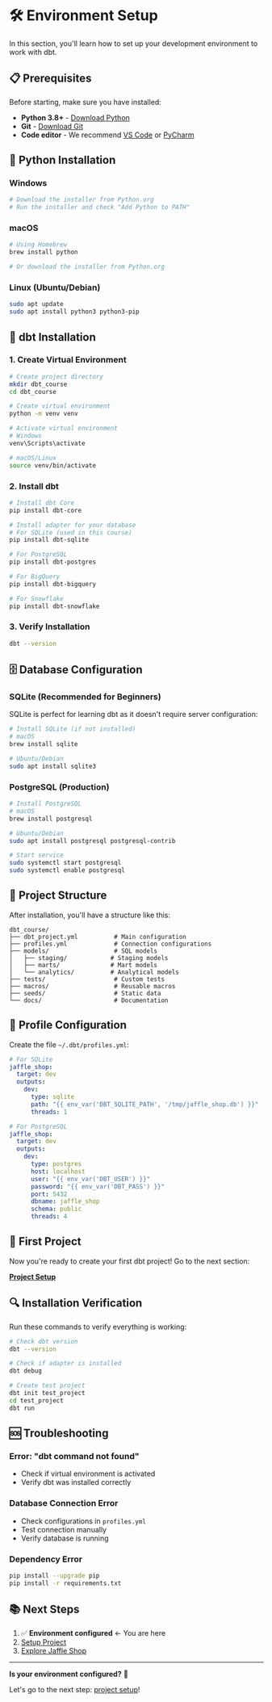 # 🛠️ Environment Setup

In this section, you'll learn how to set up your development environment to work with dbt.

## 📋 Prerequisites

Before starting, make sure you have installed:

- **Python 3.8+** - [Download Python](https://www.python.org/downloads/)
- **Git** - [Download Git](https://git-scm.com/downloads)
- **Code editor** - We recommend [VS Code](https://code.visualstudio.com/) or [PyCharm](https://www.jetbrains.com/pycharm/)

## 🐍 Python Installation

### Windows
```bash
# Download the installer from Python.org
# Run the installer and check "Add Python to PATH"
```

### macOS
```bash
# Using Homebrew
brew install python

# Or download the installer from Python.org
```

### Linux (Ubuntu/Debian)
```bash
sudo apt update
sudo apt install python3 python3-pip
```

## 🔧 dbt Installation

### 1. Create Virtual Environment

```bash
# Create project directory
mkdir dbt_course
cd dbt_course

# Create virtual environment
python -m venv venv

# Activate virtual environment
# Windows
venv\Scripts\activate

# macOS/Linux
source venv/bin/activate
```

### 2. Install dbt

```bash
# Install dbt Core
pip install dbt-core

# Install adapter for your database
# For SQLite (used in this course)
pip install dbt-sqlite

# For PostgreSQL
pip install dbt-postgres

# For BigQuery
pip install dbt-bigquery

# For Snowflake
pip install dbt-snowflake
```

### 3. Verify Installation

```bash
dbt --version
```

## 🗄️ Database Configuration

### SQLite (Recommended for Beginners)

SQLite is perfect for learning dbt as it doesn't require server configuration:

```bash
# Install SQLite (if not installed)
# macOS
brew install sqlite

# Ubuntu/Debian
sudo apt install sqlite3
```

### PostgreSQL (Production)

```bash
# Install PostgreSQL
# macOS
brew install postgresql

# Ubuntu/Debian
sudo apt install postgresql postgresql-contrib

# Start service
sudo systemctl start postgresql
sudo systemctl enable postgresql
```

## 📁 Project Structure

After installation, you'll have a structure like this:

```
dbt_course/
├── dbt_project.yml          # Main configuration
├── profiles.yml             # Connection configurations
├── models/                  # SQL models
│   ├── staging/            # Staging models
│   ├── marts/              # Mart models
│   └── analytics/          # Analytical models
├── tests/                   # Custom tests
├── macros/                  # Reusable macros
├── seeds/                   # Static data
└── docs/                    # Documentation
```

## 🔐 Profile Configuration

Create the file `~/.dbt/profiles.yml`:

```yaml
# For SQLite
jaffle_shop:
  target: dev
  outputs:
    dev:
      type: sqlite
      path: "{{ env_var('DBT_SQLITE_PATH', '/tmp/jaffle_shop.db') }}"
      threads: 1

# For PostgreSQL
jaffle_shop:
  target: dev
  outputs:
    dev:
      type: postgres
      host: localhost
      user: "{{ env_var('DBT_USER') }}"
      password: "{{ env_var('DBT_PASS') }}"
      port: 5432
      dbname: jaffle_shop
      schema: public
      threads: 4
```

## 🚀 First Project

Now you're ready to create your first dbt project! Go to the next section:

[**Project Setup**](../jaffle-shop/project-setup.md)

## 🔍 Installation Verification

Run these commands to verify everything is working:

```bash
# Check dbt version
dbt --version

# Check if adapter is installed
dbt debug

# Create test project
dbt init test_project
cd test_project
dbt run
```

## 🆘 Troubleshooting

### Error: "dbt command not found"
- Check if virtual environment is activated
- Verify dbt was installed correctly

### Database Connection Error
- Check configurations in `profiles.yml`
- Test connection manually
- Verify database is running

### Dependency Error
```bash
pip install --upgrade pip
pip install -r requirements.txt
```

## 📚 Next Steps

1. ✅ **Environment configured** ← You are here
2. [Setup Project](../jaffle-shop/project-setup.md)
3. [Explore Jaffle Shop](../jaffle-shop/overview.md)

---

**Is your environment configured?** 🎯

Let's go to the next step: [project setup](../jaffle-shop/project-setup.md)!
